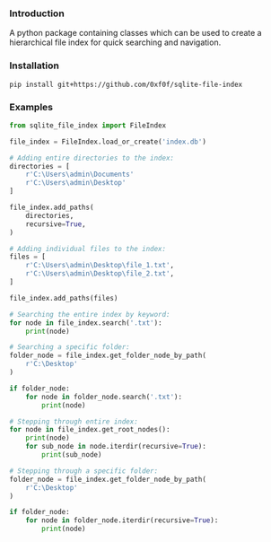 ### Introduction
A python package containing classes which can be used to create a
hierarchical file index for quick searching and navigation.

### Installation
`pip install git+https://github.com/0xf0f/sqlite-file-index`

### Examples
```python
from sqlite_file_index import FileIndex

file_index = FileIndex.load_or_create('index.db')

# Adding entire directories to the index:
directories = [
    r'C:\Users\admin\Documents'
    r'C:\Users\admin\Desktop'
]

file_index.add_paths(
    directories,
    recursive=True,
)

# Adding individual files to the index:
files = [
    r'C:\Users\admin\Desktop\file_1.txt',
    r'C:\Users\admin\Desktop\file_2.txt',
]

file_index.add_paths(files)

# Searching the entire index by keyword:
for node in file_index.search('.txt'):
    print(node)

# Searching a specific folder:
folder_node = file_index.get_folder_node_by_path(
    r'C:\Desktop'
)

if folder_node:
    for node in folder_node.search('.txt'):
        print(node)

# Stepping through entire index:
for node in file_index.get_root_nodes():
    print(node)
    for sub_node in node.iterdir(recursive=True):
        print(sub_node)

# Stepping through a specific folder:
folder_node = file_index.get_folder_node_by_path(
    r'C:\Desktop'
)

if folder_node:
    for node in folder_node.iterdir(recursive=True):
        print(node)
```